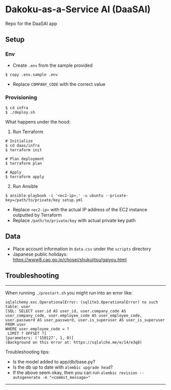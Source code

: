 # Dakoku-as-a-Service AI (DaaSAI)

Repo for the DaaSAI app

## Setup

### Env

* Create `.env` from the sample provided 

```shell
$ copy .env.sample .env
```

* Replace `COMPANY_CODE` with the correct value

### Provisioning

```shell
$ cd infra
$ ./deploy.sh
```

What happens under the hood:

1. Run Terraform

```shell
# Initialize
$ cd daas/infra
$ terraform init

# Plan deployment
$ terraform plan

# Apply
$ terraform apply
```

2. Run Ansible

```shell
$ ansible-playbook -i '<ec2-ip>,' -u ubuntu --private-key=/path/to/private/key setup.yml
```

* Replace `<ec2-ip>` with the actual IP address of the EC2 instance outputted by Terraform
* Replace `/path/to/private/key` with actual private key path


## Data

* Place account information in `data.csv` under the `scripts` directory
* Japanese public holidays: https://www8.cao.go.jp/chosei/shukujitsu/gaiyou.html


## Troubleshooting

---

When running `./prestart.sh` you might run into an error like:

```shell
sqlalchemy.exc.OperationalError: (sqlite3.OperationalError) no such table: user
[SQL: SELECT user.id AS user_id, user.company_code AS user_company_code, user.employee_code AS user_employee_code, user.password AS user_password, user.is_superuser AS user_is_superuser
FROM user
WHERE user.employee_code = ?
 LIMIT ? OFFSET ?]
[parameters: ('150127', 1, 0)]
(Background on this error at: https://sqlalche.me/e/14/e3q8)
```

Troubleshooting tips:
* Is the model added to app/db/base.py?
* Is the db up to date with `alembic upgrade head`?
* If the above seem okay, then you can run `alembic revision --autogenerate -m "<commit_message>"`

---

